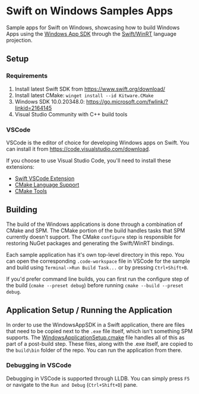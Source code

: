 # Swift on Windows Samples Apps

Sample apps for Swift on Windows, showcasing how to build Windows Apps using the [Windows App SDK](https://github.com/microsoft/windowsappsdk) through the [Swift/WinRT](https://github.com/thebrowsercompany/swift-winrt) language projection.

## Setup

### Requirements
1. Install latest Swift SDK from https://www.swift.org/download/
2. Install latest CMake: `winget install --id Kitware.CMake`
3. Windows SDK 10.0.20348.0: https://go.microsoft.com/fwlink/?linkid=2164145
4. Visual Studio Community with C++ build tools

### VSCode

VSCode is the editor of choice for developing Windows apps on Swift. You can install it from https://code.visualstudio.com/download.

If you choose to use Visual Studio Code, you'll need to install these extensions:
- [Swift VSCode Extension](https://marketplace.visualstudio.com/items?itemName=sswg.swift-lang)
- [CMake Language Support](https://marketplace.visualstudio.com/items?itemName=twxs.cmake)
- [CMake Tools](https://marketplace.visualstudio.com/items?itemName=ms-vscode.cmake-tools)

## Building

The build of the Windows applications is done through a combination of CMake and SPM. The CMake portion of the build handles tasks that SPM currently doesn't support. The CMake `configure` step is responsible for restoring NuGet packages and generating the Swift/WinRT bindings.

Each sample application has it's own top-level directory in this repo. You can open the corresponding `.code-workspace` file in VSCode for the sample and build using `Terminal->Run Build Task...` or by pressing `Ctrl+Shift+B`.

If you'd prefer command line builds, you can first run the configure step of the build (`cmake --preset debug`) before running `cmake --build --preset debug`.

## Application Setup / Running the Application

In order to use the WindowsAppSDK in a Swift application, there are files that need to be copied next to the `.exe` file itself, which isn't something SPM supports. The [WindowsApplicationSetup.cmake](cmake/WindowsApplicationSetup.cmake) file handles all of this as part of a post-build step. These files, along with the .exe itself, are copied to the `build\bin` folder of the repo. You can run the application from there.

### Debugging in VSCode

Debugging in VSCode is supported through LLDB. You can simply press `F5` or navigate to the `Run and Debug` (`Ctrl+Shift+D`) pane.